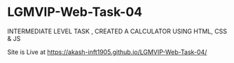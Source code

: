 # LGMVIP-Web-Task-04
INTERMEDIATE LEVEL TASK , CREATED A CALCULATOR USING HTML, CSS &amp; JS

Site is Live at https://akash-inft1905.github.io/LGMVIP-Web-Task-04/
